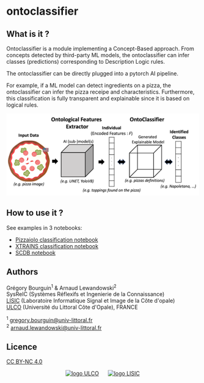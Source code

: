# ontoclassifier

## What is it ?

Ontoclassifier is a module implementing a Concept-Based approach. From concepts detected by third-party ML models, the ontoclassifier can infer classes (predictions) corresponding to Description Logic rules. 

The ontoclassifier can be directly plugged into a pytorch AI pipeline. 

For example, if a ML model can detect ingredients on a pizza, the ontoclassifier can infer the pizza receipe and characteristics. Furthermore, this classification is fully transparent and explainable since it is based on logical rules. 

<center>
<img src="doc/images/ontoclassifier-approach.png" alt="Ontoclassifier approach" width="600" height="auto">
</center>

## How to use it ?

See examples in 3 notebooks:

- [Pizzaiolo classification notebook](examples/Pizzaiolo_pipeline.ipynb)
- [XTRAINS classification notebook](examples/XTRAINS_pipeline.ipynb)
- [SCDB notebook](examples/SCDB_pipeline.ipynb)


## Authors

Grégory Bourguin<sup>1</sup> & Arnaud Lewandowski<sup>2</sup>  
SysReIC (Systèmes Réflexifs et Ingenierie de la Connaissance)  
[LISIC](https://lisic-prod.univ-littoral.fr/) (Laboratoire Informatique Signal et Image de la Côte d'opale)  
[ULCO](https://www.univ-littoral.fr/) (Université du Littoral Côte d'Opale), FRANCE

<sup>1</sup> gregory.bourguin@univ-littoral.fr  
<sup>2</sup> arnaud.lewandowski@univ-littoral.fr

## Licence

[CC BY-NC 4.0](https://creativecommons.org/licenses/by-nc/4.0/)

<center>

[<img src="https://lisic-prod.univ-littoral.fr/wp-content/uploads/2023/05/ULCO.png" alt="logo ULCO" width="auto" height="50">](https://lisic-prod.univ-littoral.fr) &nbsp;&nbsp;&nbsp;&nbsp; [<img src="https://lisic-prod.univ-littoral.fr/wp-content/uploads/2023/05/LISIC.png" alt="logo LISIC" width="auto" height="50">](https://www.univ-littoral.fr/)

</center>
